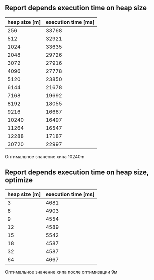 ## Report depends execution time on heap size  

| heap size [m] | execution time [ms] |
|---------------|---------------------|
| 256           | 33768               |
| 512           | 32921               |
| 1024          | 33635               |
| 2048          | 29726               |
| 3072          | 27916               |
| 4096          | 27778               |
| 5120          | 23850               |
| 6144          | 21678               |
| 7168          | 19692               |
| 8192          | 18055               |
| 9216          | 16667               |
| 10240         | 16497               |
| 11264         | 16547               |
| 12288         | 17187               |
| 30720         | 22997               |

Оптимальное значение хипа 10240m

## Report depends execution time on heap size, optimize
| heap size [m] | execution time [ms] |
|---------------|---------------------|
| 3             | 4681                |
| 6             | 4903                |
| 9             | 4554                |
| 12            | 4589                |
| 15            | 5542                |
| 18            | 4587                |
| 32            | 4587                |
| 64            | 4667                |

Оптимальное значение хипа после оптимизации 9м


